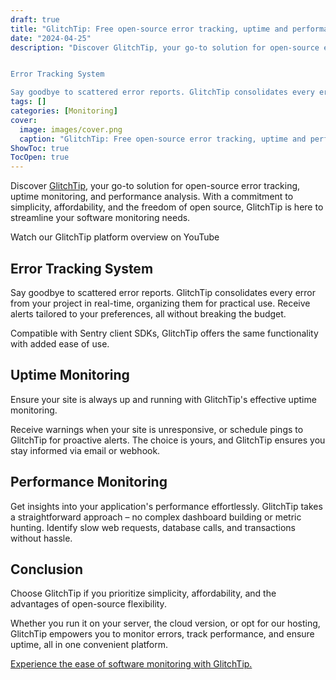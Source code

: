 ```yaml
---
draft: true
title: "GlitchTip: Free open-source error tracking, uptime and performance monitoring"
date: "2024-04-25"
description: "Discover GlitchTip, your go-to solution for open-source error tracking, uptime monitoring, and performance analysis. With a commitment to simplicity, affordability, and the freedom of open source, GlitchTip is here to streamline your software monitoring needs.


Error Tracking System

Say goodbye to scattered error reports. GlitchTip consolidates every error from your"
tags: []
categories: [Monitoring]
cover:
  image: images/cover.png
  caption: "GlitchTip: Free open-source error tracking, uptime and performance monitoring"
ShowToc: true
TocOpen: true
---
```



Discover [GlitchTip](https://elest.io/open-source/glitchtip?ref=blog.elest.io), your go\-to solution for open\-source error tracking, uptime monitoring, and performance analysis. With a commitment to simplicity, affordability, and the freedom of open source, GlitchTip is here to streamline your software monitoring needs.



Watch our GlitchTip platform overview on YouTube



## **Error Tracking System**

Say goodbye to scattered error reports. GlitchTip consolidates every error from your project in real\-time, organizing them for practical use. Receive alerts tailored to your preferences, all without breaking the budget. 

Compatible with Sentry client SDKs, GlitchTip offers the same functionality with added ease of use.

## **Uptime Monitoring**

Ensure your site is always up and running with GlitchTip's effective uptime monitoring. 

Receive warnings when your site is unresponsive, or schedule pings to GlitchTip for proactive alerts. The choice is yours, and GlitchTip ensures you stay informed via email or webhook.

## **Performance Monitoring**

Get insights into your application's performance effortlessly. GlitchTip takes a straightforward approach – no complex dashboard building or metric hunting. Identify slow web requests, database calls, and transactions without hassle.

## **Conclusion**

Choose GlitchTip if you prioritize simplicity, affordability, and the advantages of open\-source flexibility. 

Whether you run it on your server, the cloud version, or opt for our hosting, GlitchTip empowers you to monitor errors, track performance, and ensure uptime, all in one convenient platform. 

[Experience the ease of software monitoring with GlitchTip.](https://elest.io/open-source/glitchtip?ref=blog.elest.io)



